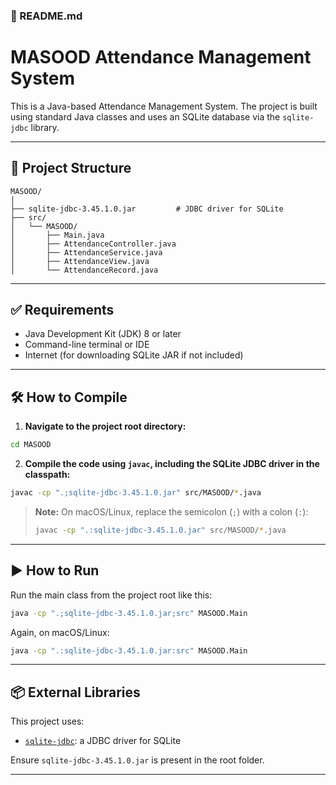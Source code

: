 

### 📘 README.md

# MASOOD Attendance Management System

This is a Java-based Attendance Management System. The project is built using standard Java classes and uses an SQLite database via the `sqlite-jdbc` library.

---

## 📁 Project Structure

```
MASOOD/
│
├── sqlite-jdbc-3.45.1.0.jar         # JDBC driver for SQLite
├── src/
│   └── MASOOD/
│       ├── Main.java
│       ├── AttendanceController.java
│       ├── AttendanceService.java
│       ├── AttendanceView.java
│       └── AttendanceRecord.java
```

---

## ✅ Requirements

* Java Development Kit (JDK) 8 or later
* Command-line terminal or IDE
* Internet (for downloading SQLite JAR if not included)

---

## 🛠️ How to Compile

1. **Navigate to the project root directory:**

```bash
cd MASOOD
```

2. **Compile the code using `javac`, including the SQLite JDBC driver in the classpath:**

```bash
javac -cp ".;sqlite-jdbc-3.45.1.0.jar" src/MASOOD/*.java
```

> **Note:** On macOS/Linux, replace the semicolon (`;`) with a colon (`:`):
>
> ```bash
> javac -cp ".:sqlite-jdbc-3.45.1.0.jar" src/MASOOD/*.java
> ```

---

## ▶️ How to Run

Run the main class from the project root like this:

```bash
java -cp ".;sqlite-jdbc-3.45.1.0.jar;src" MASOOD.Main
```

Again, on macOS/Linux:

```bash
java -cp ".:sqlite-jdbc-3.45.1.0.jar:src" MASOOD.Main
```

---

## 📦 External Libraries

This project uses:

* [`sqlite-jdbc`](https://github.com/xerial/sqlite-jdbc): a JDBC driver for SQLite

Ensure `sqlite-jdbc-3.45.1.0.jar` is present in the root folder.

---


